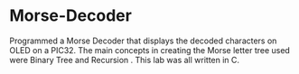 # Morse-Decoder
Programmed a Morse Decoder that displays the decoded characters on OLED on a PIC32. The main concepts in creating the Morse letter tree used were Binary Tree and Recursion . This lab was all written in C.
